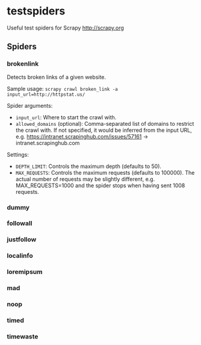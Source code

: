 # testspiders

Useful test spiders for Scrapy http://scrapy.org

## Spiders

### brokenlink

Detects broken links of a given website.

Sample usage:
`scrapy crawl broken_link -a input_url=http://httpstat.us/`

Spider arguments:
- `input_url`: Where to start the crawl with.
- `allowed_domains` (optional): Comma-separated list of domains to restrict the crawl with. If not specified, it would be inferred from the input URL, e.g. https://intranet.scrapinghub.com/issues/57161 -> intranet.scrapinghub.com

Settings:
- `DEPTH_LIMIT`: Controls the maximum depth (defaults to 50).
- `MAX_REQUESTS`: Controls the maximum requests (defaults to 100000). The actual number of requests may be slightly different, e.g. MAX_REQUESTS=1000 and the spider stops when having sent 1008 requests.

### dummy

### followall

### justfollow

### localinfo

### loremipsum

### mad

### noop

### timed

### timewaste
